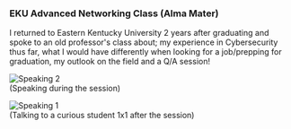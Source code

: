### EKU Advanced Networking Class (Alma Mater)
I returned to Eastern Kentucky University 2 years after graduating and spoke to an old professor's class about; my experience in Cybersecurity thus far, what I would have differently when looking for a job/prepping for graduation, my outlook on the field and a Q/A session! <br>

![Speaking 2](https://github.com/Seger-Steele/Speaking-Engagements/assets/154108600/7d23c2b2-4cd4-46bf-abe7-2201dcc9e2fa) <br>
(Speaking during the session) <br> 

![Speaking 1](https://github.com/Seger-Steele/Speaking-Engagements/assets/154108600/fbd15255-6ea8-4fd5-bfab-da63eb09d62e) <br> 
(Talking to a curious student 1x1 after the session)
